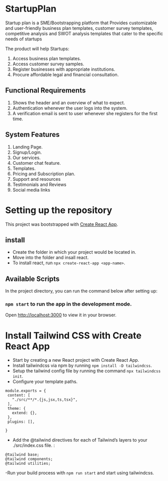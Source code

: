 # StartupPlan

Startup plan is a SME/Bootstrapping platform that Provides customizable and user-friendly business plan templates, customer survey templates, competitive analysis and SWOT analysis templates that cater to the specific needs of startups

The product will help Startups:

1. Access business plan templates.
2. Access customer survey samples.
3. Register businesses with appropriate institutions.
4. Procure affordable legal and financial consultation.

## Functional Requirements

1. Shows the header and an overview of what to expect.
2. Authentication whenever the user logs into the system.
3. A verification email is sent to user whenever she registers for the first time.

## System Features

1. Landing Page.
2. Signup/Login.
3. Our services.
4. Customer chat feature.
5. Templates.
6. Pricing and Subscription plan.
7. Support and resources
8. Testimonials and Reviews
9. Social media links

# Setting up the repository

This project was bootstrapped with [Create React App](https://github.com/facebook/create-react-app).

## install

- Create the folder in which your project would be located in.
- Move into the folder and insall react.
- To install react, run `npx create-react-app <app-name>`.

## Available Scripts

In the project directory, you can run the command below after setting up:

### `npm start` to run the app in the development mode.

Open [http://localhost:3000](http://localhost:3000) to view it in your browser.

# Install Tailwind CSS with Create React App

- Start by creating a new React project with Create React App.
- Install tailwindcss via npm by running `npm install -D tailwindcss`.
- Setup the tailwind config file by running the command `npx tailwindcss init`.
- Configure your template paths.

```
module.exports = {
 content: [
   "./src/**/*.{js,jsx,ts,tsx}",
 ],
 theme: {
   extend: {},
 },
 plugins: [],

}

```

- Add the @tailwind directives for each of Tailwind’s layers to your ./src/index.css file. :

```
@tailwind base;
@tailwind components;
@tailwind utilities;

```

-Run your build process with `npm run start` and start using tailwindcss.
